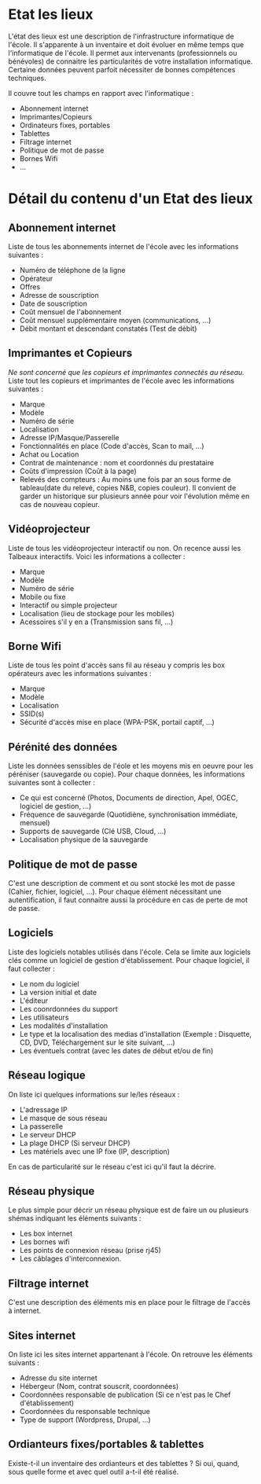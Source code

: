# Etat les lieux #
L'état des lieux est une description de l'infrastructure informatique de l'école. Il s'apparente à un inventaire et doit évoluer en même temps que l'informatique de l'école. Il permet aux intervenants (professionnels ou bénévoles) de connaitre les particularités de votre installation informatique. Certaine données peuvent parfoit nécessiter de bonnes compétences techniques.

Il couvre tout les champs en rapport avec l'informatique :

- Abonnement internet
- Imprimantes/Copieurs
- Ordinateurs fixes, portables
- Tablettes
- Filtrage internet
- Politique de mot de passe
- Bornes Wifi
- ...

# Détail du contenu d'un Etat des lieux #
## Abonnement internet ##
Liste de tous les abonnements internet de l'école avec les informations suivantes :

- Numéro de téléphone de la ligne
- Opérateur
- Offres
- Adresse de souscription
- Date de souscription
- Coût mensuel de l'abonnement
- Coût mensuel supplémentaire moyen (communications, ...)
- Débit montant et descendant constatés (Test de débit)
## Imprimantes et Copieurs ##
*Ne sont concerné que les copieurs et imprimantes connectés au réseau.*
Liste tout les copieurs et imprimantes de l'école avec les informations suivantes :

- Marque
- Modèle
- Numéro de série
- Localisation
- Adresse IP/Masque/Passerelle
- Fonctionnalités en place (Code d'accès, Scan to mail, ...)
- Achat ou Location
- Contrat de maintenance : nom et coordonnés du prestataire
- Coûts d'impression (Coût à la page)
- Relevés des compteurs : Au moins une fois par an sous forme de tableau(date du relevé, copies N&B, copies couleur). Il convient de garder un historique sur plusieurs année pour voir l'évolution même en cas de nouveau copieur.

## Vidéoprojecteur ##
Liste de tous les vidéoprojecteur interactif ou non. On recence aussi les Talbeaux interactifs. Voici les informations a collecter :

- Marque
- Modèle
- Numéro de série
- Mobile ou fixe
- Interactif ou simple projecteur
- Localisation (lieu de stockage pour les mobiles)
- Acessoires s'il y en a (Transmission sans fil, ...)

## Borne Wifi ##
Liste de tous les point d'accès sans fil au réseau y compris les box opérateurs avec les informations suivantes :

- Marque
- Modèle
- Localisation
- SSID(s)
- Sécurité d'accès mise en place (WPA-PSK, portail captif, ...)

## Pérénité des données ##
Liste les données senssibles de l'éole et les moyens mis en oeuvre pour les péréniser (sauvegarde ou copie). Pour chaque données, les informations suivantes sont à collecter :

- Ce qui est concerné (Photos, Documents de direction, Apel, OGEC, logiciel de gestion, ...)
- Fréquence de sauvegarde (Quotidiène, synchronisation immédiate, mensuel)
- Supports de sauvegarde (Clé USB, Cloud, ...)
- Localisation physique de la sauvegarde

## Politique de mot de passe ##
C'est une description de comment et ou sont stocké les mot de passe (Cahier, fichier, logiciel, ...). Pour chaque élément nécessitant une autentification, il faut connaitre aussi la procédure en cas de perte de mot de passe.

## Logiciels ##
Liste des logiciels notables utilisés dans l'école. Cela se limite aux logiciels clés comme un logiciel de gestion d'établissement. Pour chaque logiciel, il faut collecter :

- Le nom du logiciel
- La version initial et date
- L'éditeur
- Les coonrdonnées du support
- Les utilisateurs
- Les modalités d'installation
- Le type et la localisation des medias d'installation (Exemple : Disquette, CD, DVD, Téléchargement sur le site suivant, ...)
- Les éventuels contrat (avec les dates de début et/ou de fin)

## Réseau logique ##
On liste ici quelques informations sur le/les réseaux :

- L'adressage IP
- Le masque de sous réseau
- La passerelle
- Le serveur DHCP
- La plage DHCP (Si serveur DHCP)
- Les matériels avec une IP fixe (IP, description)

En cas de particularité sur le réseau c'est ici qu'il faut la décrire.

## Réseau physique ##
Le plus simple pour décrir un réseau physique est de faire un ou plusieurs shémas indiquant les éléments suivants :

- Les box internet
- Les bornes wifi
- Les points de connexion réseau (prise rj45)
- Les câblages d'interconnexion.

## Filtrage internet ##
C'est une description des éléments mis en place pour le filtrage de l'accès à internet.

## Sites internet ##
On liste ici les sites internet appartenant à l'école. On retrouve les éléments suivants :

- Adresse du site internet
- Hébergeur (Nom, contrat souscrit, coordonnées)
- Coordonnées responsable de publication (Si ce n'est pas le Chef d'établissement)
- Coordonnées du responsable technique
- Type de support (Wordpress, Drupal, ...)

## Ordianteurs fixes/portables & tablettes ##

Existe-t-il un inventaire des ordianteurs et des tablettes ? Si oui, quand, sous quelle forme et avec quel outil a-t-il été réalisé.
